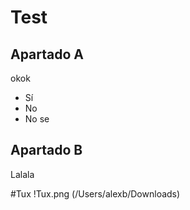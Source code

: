 # Test

## Apartado A
okok
- Sí
- No
- No se
## Apartado B
Lalala

#Tux
!Tux.png (/Users/alexb/Downloads)
